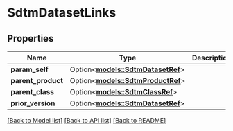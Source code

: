# SdtmDatasetLinks

## Properties

Name | Type | Description | Notes
------------ | ------------- | ------------- | -------------
**param_self** | Option<[**models::SdtmDatasetRef**](SdtmDatasetRef.md)> |  | [optional]
**parent_product** | Option<[**models::SdtmProductRef**](SdtmProductRef.md)> |  | [optional]
**parent_class** | Option<[**models::SdtmClassRef**](SdtmClassRef.md)> |  | [optional]
**prior_version** | Option<[**models::SdtmDatasetRef**](SdtmDatasetRef.md)> |  | [optional]

[[Back to Model list]](../README.md#documentation-for-models) [[Back to API list]](../README.md#documentation-for-api-endpoints) [[Back to README]](../README.md)


